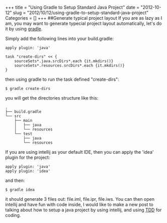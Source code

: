 +++
title = "Using Gradle to Setup Standard Java Project"
date = "2012-10-12"
slug = "2012/10/12/using-gradle-to-setup-standard-java-project"
Categories = []
+++
##Generate typical project layout
If you are as lazy as I am, you may want to generate typecial project layout automatically, let's do it by using [gradle](http://www.gradle.org/).

Simply add the following lines into your build.gradle:

    apply plugin: 'java'

    task "create-dirs" << {
        sourceSets*.java.srcDirs*.each {it.mkdirs()}
        sourceSets*.resources.srcDirs*.each {it.mkdirs()}
    }

then using gradle to run the task defined "create-dirs":

    $ gradle create-dirs

you will get the directories structure like this:

    .
    ├── build.gradle
    └── src
        ├── main
        │   ├── java
        │   └── resources
        └── test
            ├── java
            └── resources
If you are using intellij as your default IDE, then you can apply the 'idea' plugin for the project:

    apply plugin: 'java'
    apply plugin: 'idea'

and then:

    $ gradle idea

it should generate 3 files out: file.iml, file.ipr, file.iws. You can then open intellij and have fun with code inside, I would like to make a new post to talking about how to setup a java project by using intellij, and using [TDD](http://en.wikipedia.org/wiki/Test-driven_development) for coding.
